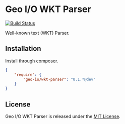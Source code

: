 Geo I/O WKT Parser
==================

[![Build Status](https://travis-ci.org/geo-io/wkt-parser.png?branch=master)](https://travis-ci.org/geo-io/wkt-parser)

Well-known text (WKT) Parser.

Installation
------------

Install [through composer](http://getcomposer.org).

```json
{
    "require": {
        "geo-io/wkt-parser": "0.1.*@dev"
    }
}
```

License
-------

Geo I/O WKT Parser is released under the [MIT License](LICENSE).
